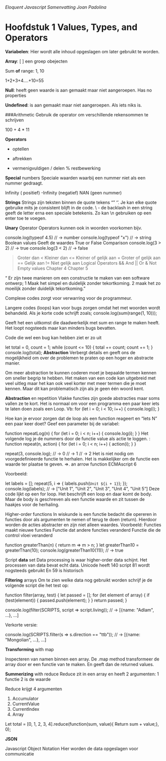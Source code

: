 _Eloquent Javascript
Samenvatting
Joan Padolina_

# Hoofdstuk 1 Values, Types, and Operators


**Variabelen**:
Hier wordt alle inhoud opgeslagen om later gebruikt te worden.

**Array**: [  ]
een groep obejecten

Sum **of** range:
1, 10

1+2+3+4….+10=55


**Null**:
heeft geen waarde is aan gemaakt maar niet aangeroepen. Has no properties

**Undefined**:
is aan gemaakt maar niet aangeroepen. Als iets niks is.

###Arithmetic
Gebruik de operator om verschillende rekensommen te schrijven

100 + 4 * 11

**Operators**
+ optellen
- aftrekken
* vermenigvuldigen
/ delen
% restbewerking

**Special** numbers
Speciale waarden waarbij een nummer niet als een nummer gedraagt.

Infinity ( positief)
-Infinity (negatief)
NAN   (geen nummer)

**Strings**
Strings zijn teksten binnen de quote tekens “” ‘’. Je kan elke quote gebruike mits je consistent blijft in de code.
\  - de backlash in een string geeft de letter erna een speciale betekenis. Zo kan \n gebruiken op een enter toe te voegen.

**Unary** Operator
Operators kunnen ook in woorden voorkomen bijv.

console.log(typeof 4.5)
// → number
console.log(typeof "x")
// → string
Boolean values
Geeft de waardes True or False
Comparison
console.log(3 > 2)
// → true
console.log(3 < 2)
// → false
> Groter dan
< Kleiner dan
<= Kleiner of gelijk aan
>= Groter of gelijk aan
==  Gelijk aan
!= Niet gelijk aan
Logical Operators
&& And
|| Or
& Not
Empty values
Chapter 4
Chapter 5

“ Er zijn twee manieren om een constructie te maken van een software ontwerp; 1 Maak het simpel en duidelijk zonder tekortkoming. 2 maak het zo moeilijk zonder duidelijk tekortkoming.”

Complexe codes zorgt voor verwarring voor de programmeur.

Langere codes (loops) kan voor bugs zorgen omdat het met woorden wordt behandeld. Als je korte code schrijft zoals;
console.log(sum(range(1, 10)));

Geeft het een uitkomst die daadwerkelijk met sum en range te maken heeft. Het loopt nogsteeds maar kan minders bugs bevatten.

Code die wel een bug kan hebben ziet er zo uit

let total = 0, count = 1;
while (count <= 10) {
  total += count;
  count += 1;
}
console.log(total);
**Abstraction**
Verbergt details en geeft ons de mogelijkheid om over de problemen te praten op een hoger en abstracte manier.

Om meer abstraction te kunnen coderen moet je bepaalde termen kennen om sneller begrip te hebben. Het maken van een code kan uitgebreid met veel uitleg maar het kan ook veel korter met meer termen die je moet kennen. Maar dit kan problematisch zijn als je geen één woord kent.

**Abstraction** en repetition
Vlakke functies zijn goede abstracties maar soms vallen ze te kort.
Het is normaal om voor een programma een paar keer iets te laten doen zoals een Loop.
Vb:
for (let i = 0; i < 10; i++) {
  console.log(i);
}

Hoe kan je ervoor zorgen dat de loop als een function reageert en “Iets N” een paar keer doet? Geef  een parameter bij de variabel:

function repeatLog(n) {
  for (let i = 0; i < n; i++) {
    console.log(i);
  }
}
Het volgende log je de nummers door de functie value als actie te loggen. :
function repeat(n, action) {
  for (let i = 0; i < n; i++) {
    action(i);
  }
}

repeat(3, console.log);
// → 0
// → 1
// → 2
Het is niet nodig om voorgedefinieerde functie te herhalen. Het is makkelijker om de functie een waarde ter plaatse te geven.
=>. an arrow function ECMAscript 6

Voorbeeld:

let labels = [];
repeat(5, i => {
  labels.push(`Unit ${i + 1}`);
});
console.log(labels);
// → ["Unit 1", "Unit 2", "Unit 3", "Unit 4", "Unit 5”]
Deze code lijkt op een for loop. Het beschrijft een loop en daar komt de body. Maar de body is geschreven als een functie waarde en zit tussen de haakjes voor de herhaling.

Higher-order functions
In wiskunde is een functie bedacht die opereren in functies door als argumenten te nemen of terug te doen (return).
Hierdoor worden de acties abstracter en zijn niet alleen waardes.
Voorbeeld:
Functies maakt nieuwe functies
Functie dat andere functies veranderd
Functie die de control vloei veranderd


function greaterThan(n) {
  return m => m > n;
}
let greaterThan10 = greaterThan(10);
console.log(greaterThan10(11));
// → true


Script **data** set
Data processing is waar higher-order data schijnt. Het processen van data bevat echt data.
Unicode heeft 140 script
81 wordt nogsteeds gebruikt
En 59 is historisch

**Filtering** arrays
Om te zien welke data nog gebruikt worden schrijf je de volgende script die het test op:

function filter(array, test) {
  let passed = [];
  for (let element of array) {
    if (test(element)) {
      passed.push(element);
    }
  }
  return passed;
}

console.log(filter(SCRIPTS, script => script.living));
// → [{name: "Adlam", …}, …]

Verkorte versie:

console.log(SCRIPTS.filter(s => s.direction == "ttb"));
// → [{name: "Mongolian", …}, …]


**Transforming** with map

Inspecteren van namen binnen een array.
De .map method transformeer de array door er een functie van te maken. En geeft dan de returned values.


**Summerizing** with reduce
Reduce zit in een array en heeft 2 argumenten: 1 functie 2 is de waarde

Reduce krijgt 4 argumenten
1. Accumulator
2. CurrentValue
3. CurrentIndex
4. Array

Let total = [0, 1, 2, 3, 4].reduce(function(sum, value){
Return sum + value;}, 0);


**JSON**

Javascript Object Notation
Hier worden de data opgeslagen voor communicatie
